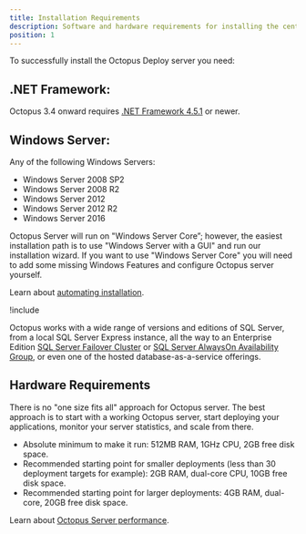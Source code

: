 ```yaml
---
title: Installation Requirements
description: Software and hardware requirements for installing the central Octopus Deploy Server.
position: 1
---
```

To successfully install the Octopus Deploy server you need:

## .NET Framework:

Octopus 3.4 onward requires [.NET Framework 4.5.1](https://www.microsoft.com/en-au/download/details.aspx?id=40773) or newer.

## Windows Server:

Any of the following Windows Servers:

- Windows Server 2008 SP2
- Windows Server 2008 R2
- Windows Server 2012
- Windows Server 2012 R2
- Windows Server 2016

Octopus Server will run on "Windows Server Core”; however, the easiest installation path is to use "Windows Server with a GUI" and run our installation wizard. If you want to use "Windows Server Core" you will need to add some missing Windows Features and configure Octopus server yourself.

Learn about [automating installation](/docs/installation/automating-installation.md).

!include <sql>

Octopus works with a wide range of versions and editions of SQL Server, from a local SQL Server Express instance, all the way to an Enterprise Edition [SQL Server Failover Cluster](https://docs.microsoft.com/en-us/sql/sql-server/failover-clusters/high-availability-solutions-sql-server) or [SQL Server AlwaysOn Availability Group](https://docs.microsoft.com/en-us/sql/database-engine/availability-groups/windows/overview-of-always-on-availability-groups-sql-server), or even one of the hosted database-as-a-service offerings.

## Hardware Requirements

There is no "one size fits all" approach for Octopus server. The best approach is to start with a working Octopus server, start deploying your applications, monitor your server statistics, and scale from there.

- Absolute minimum to make it run: 512MB RAM, 1GHz CPU, 2GB free disk space.
- Recommended starting point for smaller deployments (less than 30 deployment targets for example): 2GB RAM, dual-core CPU, 10GB free disk space.
- Recommended starting point for larger deployments: 4GB RAM, dual-core, 20GB free disk space.

Learn about [Octopus Server performance](/docs/administration/performance.md).
